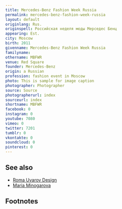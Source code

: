 ```yaml
---
title: Mercedes-Benz Fashion Week Russia
permalink: mercedes-benz-fashion-week-russia
layout: default
originlang: Rus.
originspell: Российская неделя моды Мерседес Бенц
appearing: Est.
city: Moscow
birth: 2011
givenname: Mercedes-Benz Fashion Week Russia
familyname:
othername: MBFWR
venue: Red Square
founder: Mercedes-Benz
origin: a Russian
profession: fashion event in Moscow
photo: This is sample for image caption
photographer: Photographer
source: Source
photographerurl: index
sourceurl: index
shortname: MBFWR
facebook: 0
instagram: 0
youtube: 7080
vimeo: 0
twitter: 7201
tumblr: 0
vkontakte: 0
soundcloud: 0
pinterest: 0
---
```


## See also

+ [Roma Uvarov Design](roma-uvarov-design)
+ [Maria Minogarova](minogarova-maria)

## Footnotes
